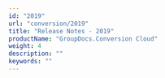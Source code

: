 ```yaml
---
id: "2019"
url: "conversion/2019"
title: "Release Notes - 2019"
productName: "GroupDocs.Conversion Cloud"
weight: 4
description: ""
keywords: ""
---
```


